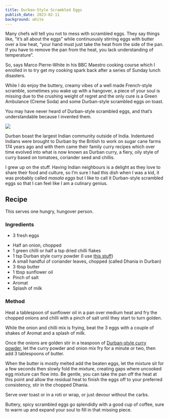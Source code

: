 ```yaml
---
title: Durban-Style Scrambled Eggs
publish_date: 2023-02-11
background: white
---
```


Many chefs will tell you not to mess with scrambled eggs. They say things like, “it’s all about the eggs” while continuously stirring eggs with butter over a low heat, “your hand must just take the heat from the side of the pan. If you have to remove the pan from the heat, you lack understanding of temperature”. 

So, says Marco Pierre-White in his BBC Maestro cooking course which I enrolled in to try get my cooking spark back after a series of Sunday lunch disasters. 

While I do enjoy the buttery, creamy vibes of a well made French-style scramble, sometimes you wake up with a hangover, a piece of your soul is missing due to the crushing weight of regret and the only cure is a Green Ambulance (Creme Soda) and some Durban-style scrambled eggs on toast. 

You may have never heard of Durban-style scrambled eggs, and that’s understandable because I invented them. 

<img src=“images/durban-scrambled-eggs.jpg”/>

Durban boast the largest Indian community outside of India. Indentured Indians were brought to Durban by the British to work on sugar cane farms 174 years ago and with them came their family curry recipes which over time evolved into what is now known as Durban curry, a fiery, oily style of curry based on tomatoes, coriander seed and chillis. 

I grew up on the stuff. Having Indian neighbours is a delight as they love to share their food and culture, so I’m sure I had this dish when I was a kid, it was probably called <em>masala eggs</em> but I like to call it Durban-style scrambled eggs so that I can feel like I am a culinary genius. 


## Recipe

This serves one hungry, hungover person. 

### Ingredients

* 3 fresh eggs
- Half an onion, chopped
- 1 green chilli or half a tsp dried chilli flakes
- 1 tsp Durban style curry powder (I use [this stuff](https://www.currylovers.co.za/product/durban-curry-lovers-original-all-in-one/))
- A small handful of coriander leaves, chopped (called Dhania in Durban)
- 3 tbsp butter
- 1 tbsp sunflower oil
- Pinch of salt
- Aromat
- Splash of milk

### Method

Heat a tablespoon of sunflower oil in a pan over medium heat and fry the chopped onions and chilli with a pinch of salt until they start to turn golden. 

While the onion and chilli mix is frying, beat the 3 eggs with a couple of shakes of Aromat and a splash of milk.

Once the onions are golden stir in a teaspoon of [Durban-style curry powder](https://www.currylovers.co.za/product/durban-curry-lovers-original-all-in-one/), let the curry powder and onion mix fry for a minute or two, then add 3 tablespoons of butter. 

When the butter is mostly melted add the beaten eggs, let the mixture sit for a few seconds then slowly fold the mixture, creating gaps where uncooked egg mixture can flow into. Be gentle, you can take the pan off the heat at this point and allow the residual heat to finish the eggs off to your preferred consistency, stir in the chopped Dhania. 


Serve over toast or in a roti or wrap, or just devour without the carbs. 

Buttery, spicy scrambled eggs go splendidly with a good cup of coffee, sure to warm up and expand your soul to fill in that missing piece. 

